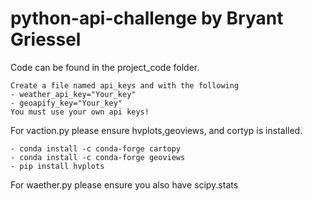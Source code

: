 # python-api-challenge by Bryant Griessel
Code can be found in the project_code folder.

	Create a file named api_keys and with the following
	- weather_api_key="Your_key"
	- geoapify_key="Your_key"
	You must use your own api keys!
For vaction.py please ensure hvplots,geoviews, and cortyp is installed.

	- conda install -c conda-forge cartopy
	- conda install -c conda-forge geoviews
	- pip install hvplots
 
For waether.py please ensure you also have scipy.stats 
